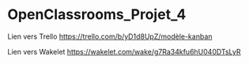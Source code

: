 # OpenClassrooms_Projet_4

Lien vers Trello
https://trello.com/b/yD1d8UpZ/modèle-kanban

Lien vers Wakelet
https://wakelet.com/wake/g7Ra34kfu6hU040DTsLyR
